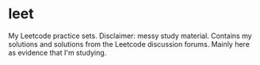 # leet
My Leetcode practice sets. Disclaimer: messy study material. Contains my solutions and solutions from the Leetcode discussion forums. Mainly here as evidence that I'm studying.
